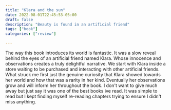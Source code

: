 ```yaml
---
title: "Klara and the sun"
date: 2022-08-01T22:45:53-05:00
draft: false
description: "Beauty is found in an artificial friend"
tags: ["book"]
categories: ["review"]

---
```


The way this book introduces its world is fantastic. It was a slow reveal behind the eyes of an artificial friend
named Klara. Whose innocence and observations creates a truly delightful narrative. We start with Klara inside a store
waiting to be purchased and interacting with other artificial friends. What struck me first just the genuine
curiosity that Klara showed towards her world and how that was a rarity in her kind. Eventually her observations grow
and will inform her throughout the book. I don't want to give much away but just say it was one of the best books ive
read. It was simple to read but I kept finding myself re-reading chapters trying to ensure I didn't miss anything. 